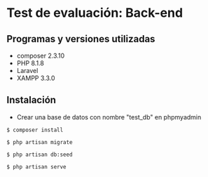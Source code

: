 # Test de evaluación: Back-end

## Programas y versiones utilizadas
- composer 2.3.10
- PHP 8.1.8
- Laravel
- XAMPP 3.3.0
## Instalación

- Crear una base de datos con nombre "test_db" en phpmyadmin

```
$ composer install

$ php artisan migrate

$ php artisan db:seed

$ php artisan serve
```



